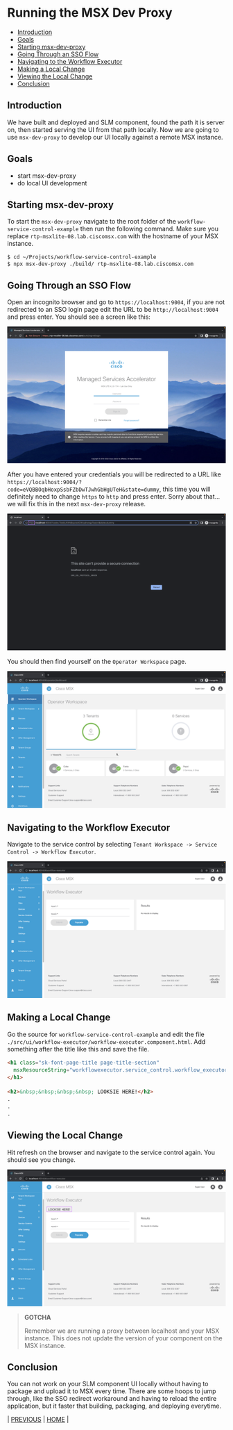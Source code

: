 # Running the MSX Dev Proxy

* [Introduction](#introduction)
* [Goals](#goals)
* [Starting msx-dev-proxy](#starting-msx-dev-proxy)
* [Going Through an SSO Flow](#going-through-an-sso-flow)
* [Navigating to the Workflow Executor](#navigating-to-the-workflow-executor)
* [Making a Local Change](#making-a-local-change)
* [Viewing the Local Change](#viewing-the-local-change)
* [Conclusion](#conclusion)


## Introduction
We have built and deployed and SLM component, found the path it is server on, then started serving the UI from that path locally. Now we are going to use `msx-dev-proxy` to develop our UI locally against a remote MSX instance.


## Goals
* start msx-dev-proxy
* do local UI development


## Starting msx-dev-proxy
To start the `msx-dev-proxy` navigate to the root folder of the `workflow-service-control-example` then run the following 
command. Make sure you replace `rtp-msxlite-08.lab.ciscomsx.com` with the hostname of your MSX instance.

```shell
$ cd ~/Projects/workflow-service-control-example
$ npx msx-dev-proxy ./build/ rtp-msxlite-08.lab.ciscomsx.com
```


## Going Through an SSO Flow
Open an incognito browser and go to `https://localhost:9004`, if you are not redirected to an SSO login page edit the 
URL to be `http://localhost:9004` and press enter. You should see a screen like this:

![](images/workflow-service-control-sso-1.png)

After you have entered your credentials you will be redirected to a URL like `https://localhost:9004/?code=eVQBBOqbHoxpSsbFZbDwTJwhGbHgUTeH&state=dummy`, this time you will definitely need to change `https` to `http` and press enter. Sorry about that... we will fix this in the next `msx-dev-proxy` release.

![](images/workflow-service-control-sso-2.png)

You should then find yourself on the `Operator Workspace` page.

![](images/workflow-service-control-workspace.png)


## Navigating to the Workflow Executor
Navigate to the service control by selecting `Tenant Workspace -> Service Control -> Workflow Executor`.

![](images/workflow-service-control-change-1.png)


## Making a Local Change
Go the source for `workflow-service-control-example` and edit the file `./src/ui/workflow-executor/workflow-executor.component.html`. Add something after the title like this and save the file.
```html
<h1 class="sk-font-page-title page-title-section"
  msxResourceString="workflowexecutor.service_control.workflow_executor.name">
</h1>

<h2>&nbsp;&nbsp;&nbsp;&nbsp; LOOKSIE HERE!</h2>
.
.
.
```


## Viewing the Local Change
Hit refresh on the browser and navigate to the service control again. You should see you change.

![](images/workflow-service-control-change-2.png)

> **GOTCHA**
>
> Remember we are running a proxy between localhost and your MSX instance. 
> This does not update the version of your component on the MSX instance.

## Conclusion
You can not work on your SLM component UI locally without having to package and upload it to MSX every time. There are some hoops to jump through, like the SSO redirect workaround and having to reload the entire application, but it faster that building, packaging, and deploying everytime.


| [PREVIOUS](03-serving-an-slm-component-ui-locally.md) |  [HOME](../index.md#msx-dev-proxy) |
